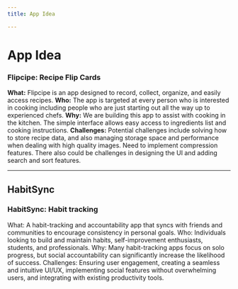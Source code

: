 ```yaml
---
title: App Idea

---
```


# **App Idea**

### **Flipcipe: Recipe Flip Cards**
**What:** Flipcipe is an app designed to record, collect, organize, and easily access recipes.
**Who:** The app is targeted at every person who is interested in cooking including people who are just starting out all the way up to experienced chefs. 
**Why:** We are building this app to assist with cooking in the kitchen. The simple interface allows easy access to ingredients list and cooking instructions.
**Challenges:** Potential challenges include solving how to store recipe data, and also managing storage space and performance when dealing with high quality images. Need to implement compression features. There also could be challenges in designing the UI and adding search and sort features. 

---
HabitSync
---

### **HabitSync: Habit tracking**

What: A habit-tracking and accountability app that syncs with friends and communities to encourage consistency in personal goals.
Who: Individuals looking to build and maintain habits, self-improvement enthusiasts, students, and professionals.
Why: Many habit-tracking apps focus on solo progress, but social accountability can significantly increase the likelihood of success.
Challenges: Ensuring user engagement, creating a seamless and intuitive UI/UX, implementing social features without overwhelming users, and integrating with existing productivity tools.
